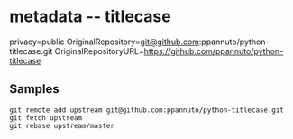 # metadata -- titlecase

privacy=public
OriginalRepository=git@github.com:ppannuto/python-titlecase.git
OriginalRepositoryURL=https://github.com/ppannuto/python-titlecase

## Samples

```
git remote add upstream git@github.com:ppannuto/python-titlecase.git
git fetch upstream
git rebase upstream/master
```
